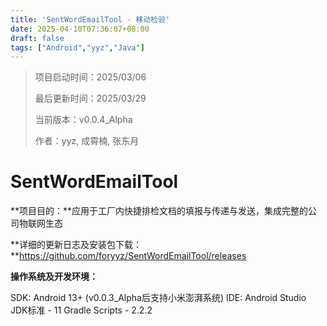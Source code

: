 ```yaml
---
title: 'SentWordEmailTool - 移动检验'
date: 2025-04-10T07:36:07+08:00
draft: false
tags: ["Android","yyz","Java"]
---
```


> 项目启动时间：2025/03/06
>
> 最后更新时间：2025/03/29
>
> 当前版本：v0.0.4_Alpha
>
> 作者：yyz, 成霄楠, 张东月

# SentWordEmailTool

**项目目的：**应用于工厂内快捷排检文档的填报与传递与发送，集成完整的公司物联网生态

**详细的更新日志及安装包下载：**https://github.com/foryyz/SentWordEmailTool/releases

**操作系统及开发环境：**

SDK: Android 13+
	(v0.0.3_Alpha后支持小米澎湃系统)
IDE: Android Studio
JDK标准 - 11
Gradle Scripts - 2.2.2

